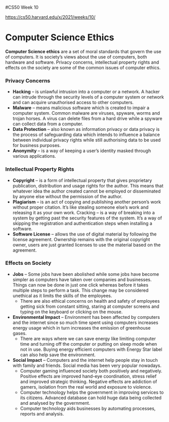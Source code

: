 #CS50 Week 10 

https://cs50.harvard.edu/x/2021/weeks/10/

# Computer Science Ethics

**Computer Science ethics** are a set of moral standards that govern the use of computers.  It is society’s views about the use of computers, both hardware and software.  Privacy concerns, intellectual property rights and effects on the society are some of the common issues of computer ethics.

### Privacy Concerns

- **Hacking** – is unlawful intrusion into a computer or a network. A hacker can intrude through the security levels of a computer system or network and can acquire unauthorised access to other computers.
- **Malware** – means malicious software which is created to impair a computer system. Common malware are viruses, spyware, worms and trojan horses.  A virus can delete files from a hard drive while a spyware can collect data from a computer.
- **Data Protection** – also known as information privacy or data privacy is the process of safeguarding data which intends to influence a balance between individual privacy rights while still authorising data to be used for business purposes.
- **Anonymity** – is a way of keeping a user’s identity masked through various applications.

### Intellectual Property Rights

- **Copyright** – is a form of intellectual property that gives proprietary publication, distribution and usage rights for the author. This means that whatever idea the author created cannot be employed or disseminated by anyone else without the permission of the author.
- **Plagiarism** – is an act of copying and publishing another person’s work without proper citation. It’s like stealing someone else’s work and releasing it as your own work.
Cracking – is a way of breaking into a system by getting past the security features of the system. It’s a way of skipping the registration and authentication steps when installing a software.
- **Software License** – allows the use of digital material by following the license agreement. Ownership remains with the original copyright owner, users are just granted licenses to use the material based on the agreement.

### Effects on Society

- **Jobs** – Some jobs have been abolished while some jobs have become simpler as computers have taken over companies and businesses. Things can now be done in just one click whereas before it takes multiple steps to perform a task.  This change may be considered unethical as it limits the skills of the employees.
  - There are also ethical concerns on health and safety of employees getting sick from constant sitting, staring at computer screens and typing on the keyboard or clicking on the mouse.
- **Environmental Impact** – Environment has been affected by computers and the internet since so much time spent using computers increases energy usage which in turn increases the emission of greenhouse gases.
  - There are ways where we can save energy like limiting computer time and turning off the computer or putting on sleep mode when not in use.  Buying energy efficient computers with Energy Star label can also help save the environment.
- **Social Impact** – Computers and the internet help people stay in touch with family and friends. Social media has been very popular nowadays.
  - Computer gaming influenced society both positively and negatively.  Positive effects are improved hand-eye coordination, stress relief and improved strategic thinking.  Negative effects are addiction of gamers, isolation from the real world and exposure to violence.
  - Computer technology helps the government in improving services to its citizens.  Advanced database can hold huge data being collected and analysed by the government.
  - Computer technology aids businesses by automating processes, reports and analysis.
